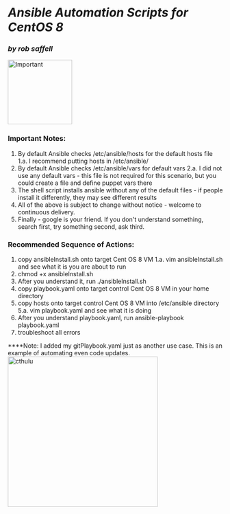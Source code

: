 # ***Ansible Automation Scripts for CentOS 8***
### *by rob saffell*
<img src="https://cdn.pixabay.com/photo/2016/09/29/13/51/important-1702878_640.png" alt="Important" width="150"></img>
### **Important Notes:**
1. By default Ansible checks /etc/ansible/hosts for the default hosts file
1.a. I recommend putting hosts in /etc/ansible/
2. By default Ansible checks /etc/ansible/vars for default vars
2.a. I did not use any default vars - this file is not required for this scenario, but you could create a file and define puppet vars there
3. The shell script installs ansible without any of the default files - if people install it differently, they may see different results
4. All of the above is subject to change without notice - welcome to continuous delivery.
5. Finally - google is your friend. If you don't understand something, search first, try something second, ask third.

### Recommended Sequence of Actions:
1. copy ansibleInstall.sh onto target Cent OS 8 VM
1.a. vim ansibleInstall.sh and see what it is you are about to run
2. chmod +x ansibleInstall.sh
3. After you understand it, run ./ansibleInstall.sh
4. copy playbook.yaml onto target control Cent OS 8 VM in your home directory
5. copy hosts onto target control Cent OS 8 VM into /etc/ansible directory
5.a. vim playbook.yaml and see what it is doing
6. After you understand playbook.yaml, run ansible-playbook playbook.yaml
7. troubleshoot all errors

****Note: I added my gitPlaybook.yaml just as another use case. This is an example of automating even code updates.
<img src="http://cdn2.hubspot.net/hub/293166/images/gothic%20dreams%20cthulhu%20the%20chase.jpg" alt="cthulu" width="350"></img>

